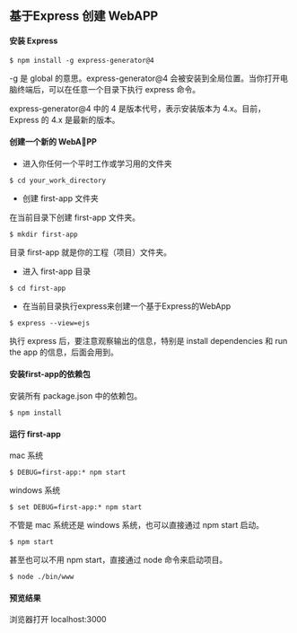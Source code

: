 ## 基于Express 创建 WebAPP

#### 安装 Express

```
$ npm install -g express-generator@4
```

-g 是 global 的意思。express-generator@4 会被安装到全局位置。当你打开电脑终端后，可以在任意一个目录下执行 express 命令。

express-generator@4 中的 4 是版本代号，表示安装版本为 4.x。目前，Express 的 4.x 是最新的版本。

#### 创建一个新的 WebAPP

* 进入你任何一个平时工作或学习用的文件夹

```
$ cd your_work_directory
```

* 创建 first-app 文件夹

在当前目录下创建 first-app 文件夹。

```
$ mkdir first-app
```

目录 first-app 就是你的工程（项目）文件夹。

* 进入 first-app 目录

```
$ cd first-app
```

* 在当前目录执行express来创建一个基于Express的WebApp

```
$ express --view=ejs
```

执行 express 后，要注意观察输出的信息，特别是 install dependencies 和 run the app 的信息，后面会用到。

#### 安装first-app的依赖包

安装所有 package.json 中的依赖包。

```
$ npm install
```

#### 运行 first-app

mac 系统

```
$ DEBUG=first-app:* npm start
```

windows 系统

```
$ set DEBUG=first-app:* npm start
```

不管是 mac 系统还是 windows 系统，也可以直接通过 npm start 启动。

```
$ npm start
```

甚至也可以不用 npm start，直接通过 node 命令来启动项目。

```
$ node ./bin/www
```

#### 预览结果

浏览器打开 localhost:3000

